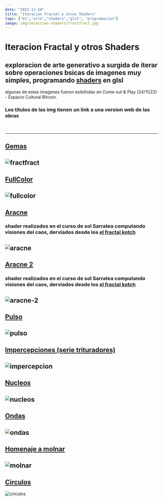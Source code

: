 ```yaml
---
date: "2022-11-24"
title: "Iteracion Fractal y otros Shaders"
tags: ["es","arte","shaders","glsl", "programacion"]
image: img/seleccion-shaders/fractfract.jpg
---
```



# Iteracion Fractal y otros Shaders
## exploracion de arte generativo a surgida de iterar sobre operaciones bsicas de imagenes muy simples, programando [shaders](https://thebookofshaders.com/00/?lan=es) en glsl 

algunas de estas imagenes fueron exibihidas en Come out & Play (24/11/22) - Espacio Cultural Bitcoin. 

### Los titulos de las img tienen un link a una version web de las obras

<br>

--------
## [Gemas](https://santitfg.github.io/seleccion-shaders/fractfract/)
![fractfract](img/seleccion-shaders/fractfract.jpg)
--------
## [FullColor](https://santitfg.github.io/seleccion-shaders/fullcolor/)
![fullcolor](img/seleccion-shaders/fullcolor.jpg)
--------
## [Aracne](https://santitfg.github.io/seleccion-shaders/aracne)
###  shader realizados en el curso de sol Sarratea computando visiones del caos, derviados desde los [el fractal kotch](https://lashaderwiki.solsarratea.world/cursos/tematicos/computando-visiones-del-caos-en-glsl-por-cceba-media-lab/descripcion-sobre-las-clases/clase-1)
![aracne](img/seleccion-shaders/aracne.jpg)
--------
## [Aracne 2](https://santitfg.github.io/seleccion-shaders/aracne-2)
###  shader realizados en el curso de sol Sarratea computando visiones del caos, derviados desde los [el fractal kotch](https://lashaderwiki.solsarratea.world/cursos/tematicos/computando-visiones-del-caos-en-glsl-por-cceba-media-lab/descripcion-sobre-las-clases/clase-1)
![aracne-2](img/seleccion-shaders/aracne-2.jpg)
--------
## [Pulso](https://santitfg.github.io/seleccion-shaders/pulso)
![pulso](img/seleccion-shaders/pulso.jpg)
--------
## [Impercepciones (serie trituradores)](https://santitfg.github.io/seleccion-shaders/impercepcion/)
![impercepcion](img/seleccion-shaders/impercepcion.jpg)
--------
## [Nucleos](https://santitfg.github.io/seleccion-shaders/nucleos)
![nucleos](img/seleccion-shaders/nucleos.jpg)
--------
## [Ondas](https://santitfg.github.io/seleccion-shaders/ondas)
![ondas](img/seleccion-shaders/ondas.jpg)
--------
## [Homenaje a molnar](https://santitfg.github.io/seleccion-shaders/molnar)
![molnar](img/seleccion-shaders/molnar.jpg)
--------
## [Circulos](https://santitfg.github.io/seleccion-shaders/circulos)
![circulos](img/seleccion-shaders/circulos.jpg)
